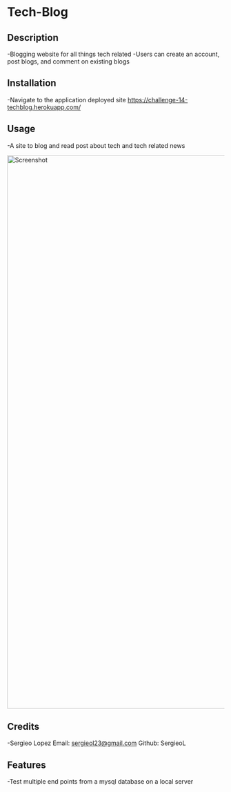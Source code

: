 # Tech-Blog

## Description

-Blogging website for all things tech related
-Users can create an account, post blogs, and comment on existing blogs

## Installation

-Navigate to the application deployed site
https://challenge-14-techblog.herokuapp.com/

## Usage 

-A site to blog and read post about tech and tech related news

<img width="1281" alt="Screenshot" src="https://user-images.githubusercontent.com/98509170/168517359-9dded53c-5b10-4904-b19c-b300506dcdc3.png">

## Credits

-Sergieo Lopez Email: sergieol23@gmail.com Github: SergieoL

## Features

-Test multiple end points from a mysql database on a local server
